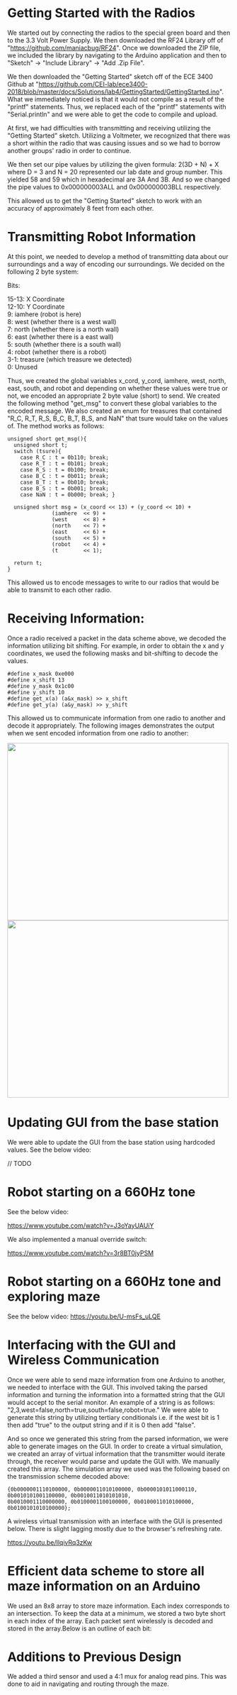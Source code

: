 # Getting Started with the Radios #

We started out by connecting the radios to the special green board and then to the 3.3 Volt Power Supply. 
We then downloaded the RF24 Library off of "https://github.com/maniacbug/RF24". Once we downloaded the ZIP file, we
included the library by navigating to the Arduino application and then to "Sketch" -> "Include Library" -> "Add .Zip File".

We then downloaded the "Getting Started" sketch off of the ECE 3400 Github at 
"https://github.com/CEI-lab/ece3400-2018/blob/master/docs/Solutions/lab4/GettingStarted/GettingStarted.ino". What we immediately noticed is that it would not compile as a result of the "printf" statements. Thus, we replaced each of the "printf" statements with "Serial.println" and we were able to get the code to compile and upload.

At first, we had difficulties with transmitting and receiving utilizing the "Getting Started" sketch. Utilizing a Voltmeter,
we recognized that there was a short within the radio that was causing issues and so we had to borrow another groups' radio in order to continue. 

We then set our pipe values by utilizing the given formula: 2(3D + N) + X where D = 3 and N = 20 represented our lab date and group number. This yielded 58 and 59 which in hexadecimal are 3A And 3B. And so we changed the pipe values to 0x000000003ALL 
and 0x000000003BLL respectively.

This allowed us to get the "Getting Started" sketch to work with an accuracy of approximately 8 feet from each other. 

# Transmitting Robot Information #

At this point, we needed to develop a method of transmitting data about our surroundings and a way of encoding our surroundings. We decided on the following 2 byte system:

Bits: 

15-13: X Coordinate <br/>
12-10: Y Coordinate <br/>
9: iamhere (robot is here) <br/>
8: west (whether there is a west wall) <br/>
7: north (whether there is a north wall) <br/>
6: east (whether there is a east wall) <br/>
5: south (whether there is a south wall) <br/>
4: robot (whether there is a robot) <br/>
3-1: treasure (which treasure we detected) <br/>
0: Unused

Thus, we created the global variables x_cord, y_cord, iamhere, west, north, east, south, and robot and depending on 
whether these values were true or not, we encoded an appropriate 2 byte value (short) to send. We created the following 
method "get_msg" to convert these global variables to the encoded message. We also created an enum for treasures that contained "R_C, R_T, R_S, B_C, B_T, B_S, and NaN" that tsure would take on the values of. The method works as follows:

```
unsigned short get_msg(){
  unsigned short t;
  switch (tsure){
    case R_C : t = 0b110; break;
    case R_T : t = 0b101; break;
    case R_S : t = 0b100; break;
    case B_C : t = 0b011; break;
    case B_T : t = 0b010; break;
    case B_S : t = 0b001; break;
    case NaN : t = 0b000; break; }
    
  unsigned short msg = (x_coord << 13) + (y_coord << 10) +
              (iamhere  << 9) +
              (west     << 8) +
              (north    << 7) +
              (east     << 6) +
              (south    << 5) +
              (robot    << 4) +
              (t        << 1);

  return t;
}

```
This allowed us to encode messages to write to our radios that would be able to transmit to each other radio.

# Receiving Information: #

Once a radio received a packet in the data scheme above, we decoded the information utilizing bit shifting. 
For example, in order to obtain the x and y coordinates, we used the following masks and bit-shifting to decode the values.

```
#define x_mask 0xe000
#define x_shift 13
#define y_mask 0x1c00
#define y_shift 10
#define get_x(a) (a&x_mask) >> x_shift
#define get_y(a) (a&y_mask) >> y_shift
```

This allowed us to communicate information from one radio to another and decode it appropriately. The following 
images demonstrates the output when we sent encoded information from one radio to another:

<img src=https://github.com/Blue9/ece3400-team20/blob/gh-pages/img/IMG_5380.jpg width=500 height = 400>
<img src=https://github.com/Blue9/ece3400-team20/blob/gh-pages/img/IMG_5381.jpg width=500 height = 400>

# Updating GUI from the base station #

We were able to update the GUI from the base station using hardcoded values.  See the below video:

// TODO



# Robot starting on a 660Hz tone

See the below video:

https://www.youtube.com/watch?v=J3oYayUAUiY

We also implemented a manual override switch:

https://www.youtube.com/watch?v=3r8BT0jyPSM

# Robot starting on a 660Hz tone and exploring maze


See the below video:
https://youtu.be/U-msFs_uLQE

# 






# Interfacing with the GUI and Wireless Communication #

Once we were able to send maze information from one Arduino to another, we needed to interface with the GUI. This 
involved taking the parsed information and turning the information into a formatted string that the GUI would accept to the serial monitor. An example of a string is as follows: "2,3,west=false,north=true,south=false,robot=true." We were able to generate this string by utilizing tertiary conditionals i.e. if the west bit is 1 then add "true" to the output string and if it is 0 then add "false". 

And so once we generated this string from the parsed information, we were able to generate images on the GUI. In order to create a virtual simulation, we created an array of virtual information that the transmitter would iterate through, the receiver would parse and update the GUI with. We manually created this array. The simulation array we used was the following based on the transmission scheme decoded above: 

```
{0b0000001110100000, 0b0000011010100000, 0b0000101011000110, 0b0010101001100000, 0b0010011010101010, 
0b0010001110000000, 0b0100001100100000, 0b0100011010100000, 0b0100101010100000};

```

A wireless virtual transmission with an interface with the GUI is presented below.  There is slight lagging mostly due to the browser's refreshing rate.

https://youtu.be/IlqivRq3zKw


# Efficient data scheme to store all maze information on an Arduino

We used an 8x8 array to store maze information.  Each index corresponds to an intersection.  To keep the data at a minimum, we stored a two byte short in each index of the array.  Each packet sent wirelessly is decoded and stored in the array.Below is an outline of each bit:




# Additions to Previous Design

We added a third sensor and used a 4:1 mux for analog read pins.  This was done to aid in navigating and routing through the maze.   
